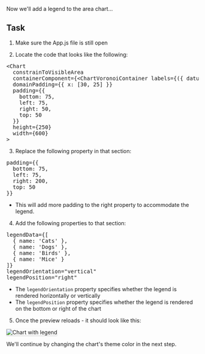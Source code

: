 Now we'll add a legend to the area chart...

## Task

1) Make sure the App.js file is still open

2) Locate the code that looks like the following:

<pre class="file">
&lt;Chart
  constrainToVisibleArea
  containerComponent={&lt;ChartVoronoiContainer labels={({ datum }) =&gt; `${datum.name}: ${datum.y}`} /&gt;}
  domainPadding={{ x: [30, 25] }}
  padding={{
    bottom: 75,
    left: 75,
    right: 50,
    top: 50
  }}
  height={250}
  width={600}
&gt;
</pre>

3) Replace the following property in that section:

<pre class="file" data-target="clipboard">
padding={{
  bottom: 75,
  left: 75,
  right: 200,
  top: 50
}}
</pre>

- This will add more padding to the right property to accommodate the legend.

4) Add the following properties to that section:

<pre class="file" data-target="clipboard">
legendData={[
  { name: &#39;Cats&#39; }, 
  { name: &#39;Dogs&#39; }, 
  { name: &#39;Birds&#39; }, 
  { name: &#39;Mice&#39; }
]}
legendOrientation=&quot;vertical&quot;
legendPosition=&quot;right&quot;
</pre>

- The `legendOrientation` property specifies whether the legend is rendered horizontally or vertically
- The `legendPosition` property specifies whether the legend is rendered on the bottom or right of the chart

5) Once the preview reloads - it should look like this:
<img src="area-chart/assets/legend.png" alt="Chart with legend" style="box-shadow: rgba(3, 3, 3, 0.2) 0px 1.25px 2.5px 0px;" />

We'll continue by changing the chart's theme color in the next step.

